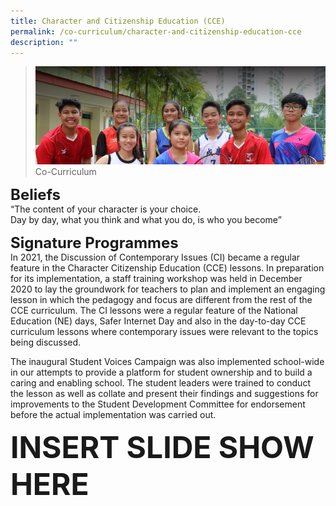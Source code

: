 ```yaml
---
title: Character and Citizenship Education (CCE)
permalink: /co-curriculum/character-and-citizenship-education-cce
description: ""
---
```

>![](/images/About%20us.jpg)
>Co-Curriculum

**<font size=5>Beliefs</font>**<br>
“The content of your character is your choice. <br>
Day by day, what you think and what you do, is who you become”

**<font size=5>Signature Programmes</font>**<br>
In 2021, the Discussion of Contemporary Issues (CI) became a regular feature in the Character Citizenship Education (CCE) lessons. In preparation for its implementation, a staff training workshop was held in December 2020 to lay the groundwork for teachers to plan and implement an engaging lesson in which the pedagogy and focus are different from the rest of the CCE curriculum. The CI lessons were a regular feature of the National Education (NE) days, Safer Internet Day and also in the day-to-day CCE curriculum lessons where contemporary issues were relevant to the topics being discussed.

The inaugural Student Voices Campaign was also implemented school-wide in our attempts to provide a platform for student ownership and to build a caring and enabling school. The student leaders were trained to conduct the lesson as well as collate and present their findings and suggestions for improvements to the Student Development Committee for endorsement before the actual implementation was carried out.

**<font size=7>INSERT SLIDE SHOW HERE</FONT>**
